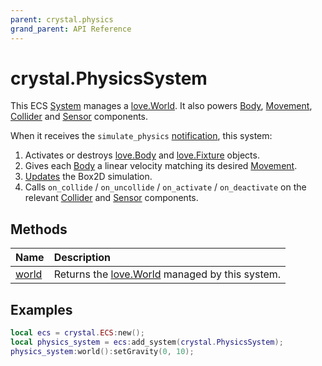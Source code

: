 ```yaml
---
parent: crystal.physics
grand_parent: API Reference
---
```


# crystal.PhysicsSystem

This ECS [System](system) manages a [love.World](https://love2d.org/wiki/World). It also powers [Body](body), [Movement](movement), [Collider](collider) and [Sensor](sensor) components.

When it receives the `simulate_physics` [notification](/crystal/api/ecs/ecs_notify_systems), this system:

1. Activates or destroys [love.Body](https://love2d.org/wiki/Body) and [love.Fixture](https://love2d.org/wiki/Fixture) objects.
2. Gives each [Body](body) a linear velocity matching its desired [Movement](movement).
3. [Updates](https://love2d.org/wiki/World:update) the Box2D simulation.
4. Calls `on_collide` / `on_uncollide` / `on_activate` / `on_deactivate` on the relevant [Collider](collider) and [Sensor](sensor) components.

## Methods

| Name                          | Description                                                                     |
| :---------------------------- | :------------------------------------------------------------------------------ |
| [world](physics_system_world) | Returns the [love.World](https://love2d.org/wiki/World) managed by this system. |

## Examples

```lua
local ecs = crystal.ECS:new();
local physics_system = ecs:add_system(crystal.PhysicsSystem);
physics_system:world():setGravity(0, 10);
```
